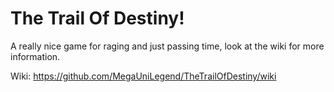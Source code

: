 # The Trail Of Destiny!
A really nice game for raging and just passing time, look at the wiki for more information.

Wiki:
https://github.com/MegaUniLegend/TheTrailOfDestiny/wiki
